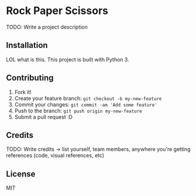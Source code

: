 # Rock Paper Scissors

TODO: Write a project description

## Installation

LOL what is this. This project is built with Python 3.

## Contributing

1. Fork it!
2. Create your feature branch: `git checkout -b my-new-feature`
3. Commit your changes: `git commit -am 'Add some feature'`
4. Push to the branch: `git push origin my-new-feature`
5. Submit a pull request :D

## Credits

TODO: Write credits -> list yourself, team members, anywhere you're getting references (code, visual references, etc)

## License

MIT